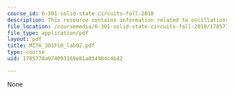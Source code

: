 ```yaml
---
course_id: 6-301-solid-state-circuits-fall-2010
description: This resource contains information related to oscillations.
file_location: /coursemedia/6-301-solid-state-circuits-fall-2010/1785778a974093169e81a034984c4b42_MIT6_301F10_lab02.pdf
file_type: application/pdf
layout: pdf
title: MIT6_301F10_lab02.pdf
type: course
uid: 1785778a974093169e81a034984c4b42

---
```

None